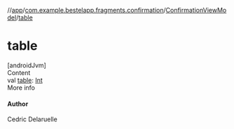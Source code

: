//[app](../../index.md)/[com.example.bestelapp.fragments.confirmation](../index.md)/[ConfirmationViewModel](index.md)/[table](table.md)



# table  
[androidJvm]  
Content  
val [table](table.md): [Int](https://kotlinlang.org/api/latest/jvm/stdlib/kotlin/-int/index.html)  
More info  


#### Author  


Cedric Delaruelle

  




